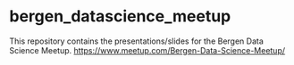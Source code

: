 # bergen_datascience_meetup
This repository contains the presentations/slides for the Bergen Data Science Meetup.
https://www.meetup.com/Bergen-Data-Science-Meetup/
